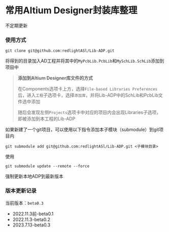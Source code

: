 # 常用Altium Designer封装库整理

不定期更新

### 使用方式

```shell
git clone git@github.com:redlightASl/Lib-ADP.git
```

将得到的目录加入AD工程并将其中的`MyPcbLib.PcbLib`和`MySchLib.SchLib`添加到项目中

> **添加到Altium Designer库文件的方式**
>
> 在Components选项卡上方，选择`File-based Libraries Preferences`后，进入`工程`子选项卡，选择`添加库`，并将Lib-ADP中的SchLib和PcbLib文件选中添加
>
> 随后会发现左侧`Projects`选项卡中对应的项目内会出现Libraries子选项，即被添加到本工程的Lib-ADP

如果新建了一个git项目，可以使用以下指令添加本子模块（submodule）到git项目内

```shell
git submodule add git@github.com:redlightASl/Lib-ADP.git <子模块目录>
```

使用

```shell
git submodule update --remote --force
```

强制更新本地ADP到最新版本

### 版本更新记录

当前版本：`beta0.3`

* 2022.11.3前-beta0.1
* 2022.11.3-beta0.2
* 2023.7.13-beta0.3
